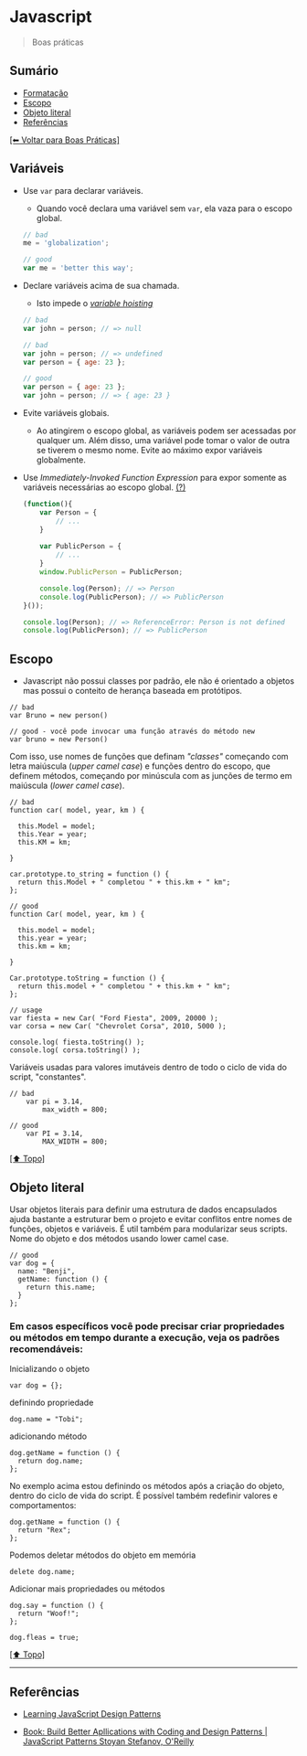 # Javascript
> Boas práticas


## Sumário

- [Formatação](#formata%C3%A7%C3%A3o)
- [Escopo](#escopo)
- [Objeto literal](#objeto-literal)
- [Referências](#refer%C3%AAncias)

[[⬅︎ Voltar para Boas Práticas]](https://github.com/mktvirtual/guides/tree/master/boas-praticas)

## Variáveis

- Use `var` para declarar variáveis.
    - Quando você declara uma variável sem `var`, ela vaza para o escopo global.
    ```javascript
    // bad
    me = 'globalization';

    // good
    var me = 'better this way';
    ```

- Declare variáveis acima de sua chamada.
    - Isto impede o [*variable hoisting*](http://code.tutsplus.com/tutorials/javascript-hoisting-explained--net-15092)
    ```javascript
    // bad
    var john = person; // => null

    // bad
    var john = person; // => undefined
    var person = { age: 23 };

    // good
    var person = { age: 23 };
    var john = person; // => { age: 23 }
    ```

- Evite variáveis globais.
    - Ao atingirem o escopo global, as variáveis podem ser acessadas por qualquer um. Além disso, uma variável pode tomar o valor de outra se tiverem o mesmo nome. Evite ao máximo expor variáveis globalmente.

- Use *Immediately-Invoked Function Expression* para expor somente as variáveis necessárias ao escopo global. [(?)](http://gregfranko.com/blog/i-love-my-iife/)
    ```javascript
    (function(){
        var Person = {
            // ...
        }
        
        var PublicPerson = {
            // ...
        }
        window.PublicPerson = PublicPerson;

        console.log(Person); // => Person
        console.log(PublicPerson); // => PublicPerson
    }());

    console.log(Person); // => ReferenceError: Person is not defined
    console.log(PublicPerson); // => PublicPerson
    ```

## Escopo

- Javascript não possui classes por padrão, ele não é orientado a objetos mas possui o conteito de herança baseada em protótipos.

```
// bad
var Bruno = new person()

// good - você pode invocar uma função através do método new
var bruno = new Person()
```

Com isso, use nomes de funções que definam *"classes"* começando com letra maiúscula (*upper camel case*) e funções dentro do escopo, que definem métodos, começando por minúscula com as junções de termo em maiúscula (*lower camel case*).

```
// bad 
function car( model, year, km ) {

  this.Model = model;
  this.Year = year;
  this.KM = km;
 
}
 
car.prototype.to_string = function () {
  return this.Model + " completou " + this.km + " km";
};

// good
function Car( model, year, km ) {

  this.model = model;
  this.year = year;
  this.km = km;
 
}
 
Car.prototype.toString = function () {
  return this.model + " completou " + this.km + " km";
};
 
// usage
var fiesta = new Car( "Ford Fiesta", 2009, 20000 );
var corsa = new Car( "Chevrolet Corsa", 2010, 5000 );
 
console.log( fiesta.toString() );
console.log( corsa.toString() );
```

Variáveis usadas para valores imutáveis dentro de todo o ciclo de vida do script, "constantes".
```
// bad
    var pi = 3.14,
        max_width = 800;

// good
    var PI = 3.14,
        MAX_WIDTH = 800;
```

[[⬆︎ Topo]](#escopo)

## Objeto literal
Usar objetos literais para definir uma estrutura de dados encapsulados ajuda bastante a estruturar bem o projeto e evitar conflitos entre nomes de funções, objetos e variáveis. É util também para modularizar seus scripts. Nome do objeto e dos métodos usando lower camel case.
```
// good
var dog = {
  name: "Benji",
  getName: function () {
    return this.name; 
  }
};
```

### Em casos específicos você pode precisar criar propriedades ou métodos em tempo durante a execução, veja os padrões recomendáveis:
Inicializando o objeto
```
var dog = {};
```
definindo propriedade
```
dog.name = "Tobi";
```
adicionando método
```
dog.getName = function () {
  return dog.name; 
};
```

No exemplo acima estou definindo os métodos após a criação do objeto, dentro do ciclo de vida do script. É possível também redefinir valores e comportamentos:
```
dog.getName = function () {
  return "Rex";
};
```

Podemos deletar métodos do objeto em memória
```
delete dog.name;
```
Adicionar mais propriedades ou métodos
```
dog.say = function () {
  return "Woof!"; 
};

dog.fleas = true;
```

[[⬆︎ Topo]](#escopo)

----------

## Referências

- [Learning JavaScript Design Patterns](http://addyosmani.com/resources/essentialjsdesignpatterns/book/)

- [Book: Build Better Apllications with Coding and Design Patterns | JavaScript Patterns Stoyan Stefanov, O'Reilly](http://shop.oreilly.com/product/9780596806767.do)
